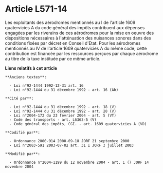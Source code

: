# Article L571-14

Les exploitants des aérodromes mentionnés au I de l'article 1609 quatervicies A du code général des impôts contribuent aux
dépenses engagées par les riverains de ces aérodromes pour la mise en oeuvre des dispositions nécessaires à l'atténuation des
nuisances sonores dans des conditions fixées par décret en Conseil d'Etat. Pour les aérodromes mentionnés au IV de l'article
1609 quatervicies A du même code, cette contribution est financée par les ressources perçues par chaque aérodrome au titre de
la taxe instituée par ce même article.

**Liens relatifs à cet article**

	**Anciens textes**:

	  - Loi n°92-1444 1992-12-31 art. 16
	  - Loi n°92-1444 du 31 décembre 1992 - art. 16 (Ab)

	**Cité par**:

	  - Loi n°92-1444 du 31 décembre 1992 - art. 18 (V)
	  - Loi n°92-1444 du 31 décembre 1992 - art. 20 (V)
	  - Loi n°2004-172 du 23 février 2004 - art. 5 (VT)
	  - Code des transports - art. L6363-5 (V)
	  - Code général des impôts, CGI. - art. 1609 quatervicies A (VD)

	**Codifié par**:

	  - Ordonnance 2000-914 2000-09-18 JORF 21 septembre 2000
	  - Loi n°2003-591 2003-07-02 art. 31 I JORF 3 juillet 2003

	**Modifié par**:

	  - Ordonnance n°2004-1199 du 12 novembre 2004 - art. 1 () JORF 14 novembre 2004
